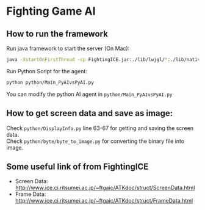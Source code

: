 # Fighting Game AI
## How to run the framework
Run java framework to start the server (On Mac):
```bash
java -XstartOnFirstThread -cp FightingICE.jar:./lib/lwjgl/*:./lib/natives/macos/*:./lib/*  Main --py4j --mute --port 4242
```
Run Python Script for the agent:
```bash
python python/Main_PyAIvsPyAI.py
```
You can modify the python AI agent in `python/Main_PyAIvsPyAI.py`

## How to get screen data and save as image:
Check `python/DisplayInfo.py` line 63-67 for getting and saving the screen data.  
Check `python/byte/byte_to_image.py` for converting the binary file into image.

## Some useful link of from FightingICE
* Screen Data: http://www.ice.ci.ritsumei.ac.jp/~ftgaic/ATKdoc/struct/ScreenData.html
* Frame Data: http://www.ice.ci.ritsumei.ac.jp/~ftgaic/ATKdoc/struct/FrameData.html
